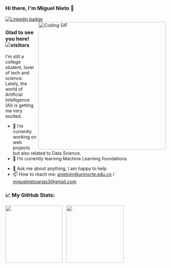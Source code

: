 ### Hi there, I'm Miguel Nieto 👋

<a href="https://linkedin.com/in/miguelnietoa/" target="_blank" rel="noopener noreferrer">
  <img src="https://img.shields.io/badge/-LinkedIn-0e76a8?style=flat-square&logo=Linkedin&logoColor=white" alt="Linkedin badge">
</a>
<!-- [![Website Badge](https://img.shields.io/badge/Website-3b5998?style=flat-square&logo=google-chrome&logoColor=white)](#notavailablenow#) -->

<img src="https://i.imgur.com/tbrLrt5.gif" width=400 alt="Coding GIF" align="right"/>

### Glad to see you here! &nbsp; ![visitors](https://visitor-badge.glitch.me/badge?page_id=miguelnietoa.miguelnietoa)
I'm still a college student, lover of tech and science. Lately, the world of Artificial Intelligence (AI) is getting me very excited.


- 🔭 I’m currently working on web projects but also related to Data Science.
- 🌱 I’m currently learning Machine Learning foundations
<!-- 
- 👯 I’m looking to collaborate on ... 
- 🤔 I’m looking for help with ...
-->
- 💬 Ask me about anything, I am happy to help
- 📫 How to reach me: anietom@uninorte.edu.co / miguelnietoarias3@gmail.com
<!--
- 😄 Pronouns: ...
- ⚡ Fun fact: ...
-->

<!--START_SECTION:waka-->
<!--END_SECTION:waka-->

### 📈 My GitHub Stats:

<img src="https://github-readme-stats.vercel.app/api?username=miguelnietoa&show_icons=true&hide_border=true&&count_private=true&include_all_commits=true&theme=tokyonight" height="180em"/> &nbsp; <img src="https://github-readme-stats.vercel.app/api/top-langs/?username=miguelnietoa&layout=compact&theme=tokyonight&hide_border=true" height="180em"/>

